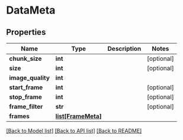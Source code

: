 # DataMeta

## Properties
Name | Type | Description | Notes
------------ | ------------- | ------------- | -------------
**chunk_size** | **int** |  | [optional]
**size** | **int** |  | [optional]
**image_quality** | **int** |  |
**start_frame** | **int** |  | [optional]
**stop_frame** | **int** |  | [optional]
**frame_filter** | **str** |  | [optional]
**frames** | [**list[FrameMeta]**](FrameMeta.md) |  |

[[Back to Model list]](../README.md#documentation-for-models) [[Back to API list]](../README.md#documentation-for-api-endpoints) [[Back to README]](../README.md)
